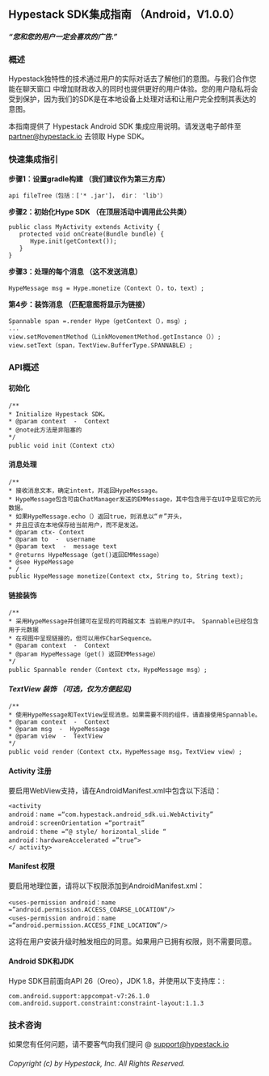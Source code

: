 ## Hypestack SDK集成指南 （Android，V1.0.0）

#### *“您和您的用户一定会喜欢的广告.”*

### 概述

Hypestack独特性的技术通过用户的实际对话去了解他们的意图。与我们合作您能在聊天窗口
中增加财政收入的同时也提供更好的用户体验。您的用户隐私将会受到保护，因为我们的SDK是在本地设备上处理对话和让用户完全控制其表达的意图。

本指南提供了 Hypestack Android SDK 集成应用说明。请发送电子邮件至 partner@hypestack.io 去领取 Hype SDK。


### 快速集成指引


**步骤1：设置gradle构建  （我们建议作为第三方库）**
```
api fileTree（包括：['* .jar']， dir： 'lib'）
```

**步骤2：初始化Hype SDK （在顶层活动中调用此公共类）**
```
public class MyActivity extends Activity {
   protected void onCreate(Bundle bundle) {
      Hype.init(getContext());
   }
}
```

**步骤3：处理的每个消息  （这不发送消息）**

```
HypeMessage msg = Hype.monetize（Context（），to，text）;
```

**第4步：装饰消息 （匹配意图将显示为链接）**
```
Spannable span =.render Hype（getContext（），msg）;
...
view.setMovementMethod（LinkMovementMethod.getInstance（））;
view.setText（span，TextView.BufferType.SPANNABLE）;
```





### API概述


#### 初始化
```
/**
* Initialize Hypestack SDK。
* @param context  -  Context
* @note此方法是非阻塞的
*/
public void init（Context ctx）
```

#### 消息处理
```
/**
* 接收消息文本，确定intent，并返回HypeMessage。
* HypeMessage包含可由ChatManager发送的EMMessage，其中包含用于在UI中呈现它的元数据。
* 如果HypeMessage.echo（）返回true，则消息以“＃”开头，
* 并且应该在本地保存给当前用户，而不是发送。
* @param ctx- Context
* @param to  -  username
* @param text  -  message text
* @returns HypeMessage（get()返回EMMessage）
* @see HypeMessage
* /
public HypeMessage monetize(Context ctx, String to, String text);
```

#### 链接装饰
```
/**
* 采用HypeMessage并创建可在呈现的可跨越文本 当前用户的UI中。 Spannable已经包含用于元数据
* 在视图中呈现链接的，但可以用作CharSequence。
* @param context  -  Context
* @param HypeMessage（get() 返回EMMessage）
*/
public Spannable render（Context ctx，HypeMessage msg）;
```

#### *TextView 装饰 （可选，仅为方便起见)*
```
/**
* 使用HypeMessage和TextView呈现消息。如果需要不同的组件，请直接使用Spannable。
* @param context  -  Context
* @param msg  -  HypeMessage
* @param view  -  TextView
*/
public void render（Context ctx，HypeMessage msg，TextView view）;
```

#### Activity 注册

要启用WebView支持，请在AndroidManifest.xml中包含以下活动：

```
<activity
android：name =“com.hypestack.android_sdk.ui.WebActivity”
android：screenOrientation =“portrait”
android：theme =“@ style/ horizo​​ntal_slide “
android：hardwareAccelerated =”true“>
</ activity>
```

#### Manifest 权限

要启用地理位置，请将以下权限添加到AndroidManifest.xml：

```
<uses-permission android：name =”android.permission.ACCESS_COARSE_LOCATION“/>
<uses-permission android：name =“android.permission.ACCESS_FINE_LOCATION”/>
```

这将在用户安装升级时触发相应的同意。如果用户已拥有权限，则不需要同意。


#### Android SDK和JDK

Hype SDK目前面向API 26（Oreo），JDK 1.8，并使用以下支持库：:

```
com.android.support:appcompat-v7:26.1.0
com.android.support.constraint:constraint-layout:1.1.3
```

### 技术咨询

如果您有任何问题，请不要客气向我们提问 @ support@hypestack.io

###### Copyright (c) by Hypestack, Inc. All Rights Reserved.



